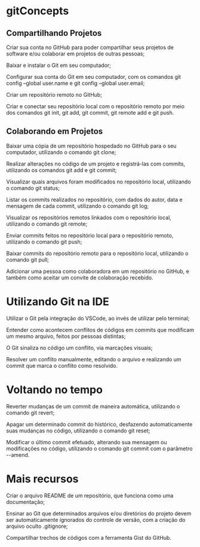 # gitConcepts

## Compartilhando Projetos

Criar sua conta no GitHub para poder compartilhar seus projetos de software e/ou colaborar em projetos de outras pessoas;

Baixar e instalar o Git em seu computador;

Configurar sua conta do Git em seu computador, com os comandos git config –global user.name e git config –global user.email;

Criar um repositório remoto no GitHub;

Criar e conectar seu repositório local com o repositório remoto por meio dos comandos git init, git add, git commit, git remote add e git push.

## Colaborando em Projetos

Baixar uma cópia de um repositório hospedado no GitHub para o seu computador, utilizando o comando git clone;

Realizar alterações no código de um projeto e registrá-las com commits, utilizando os comandos git add e git commit;

Visualizar quais arquivos foram modificados no repositório local, utilizando o comando git status;

Listar os commits realizados no repositório, com dados do autor, data e mensagem de cada commit, utilizando o comando git log;

Visualizar os repositórios remotos linkados com o repositório local, utilizando o comando git remote;

Enviar commits feitos no repositório local para o repositório remoto, utilizando o comando git push;

Baixar commits do repositório remoto para o repositório local, utilizando o comando git pull;

Adicionar uma pessoa como colaboradora em um repositório no GitHub, e também como aceitar um convite de colaboração recebido.

# Utilizando Git na IDE

Utilizar o Git pela integração do VSCode, ao invés de utilizar pelo terminal;

Entender como acontecem conflitos de códigos em commits que modificam um mesmo arquivo, feitos por pessoas distintas;

O Git sinaliza no código um conflito, via marcações visuais;

Resolver um conflito manualmente, editando o arquivo e realizando um commit que marca o conflito como resolvido.

# Voltando no tempo

Reverter mudanças de um commit de maneira automática, utilizando o comando git revert;

Apagar um determinado commit do histórico, desfazendo automaticamente suas mudanças no código, utilizando o comando git reset;

Modificar o último commit efetuado, alterando sua mensagem ou modificações no código, utilizando o comando git commit com o parâmetro --amend.

# Mais recursos

Criar o arquivo README de um repositório, que funciona como uma documentação;

Ensinar ao Git que determinados arquivos e/ou diretórios do projeto devem ser automaticamente ignorados do controle de versão, com a criação do arquivo oculto .gitignore;

Compartilhar trechos de códigos com a ferramenta Gist do GitHub.